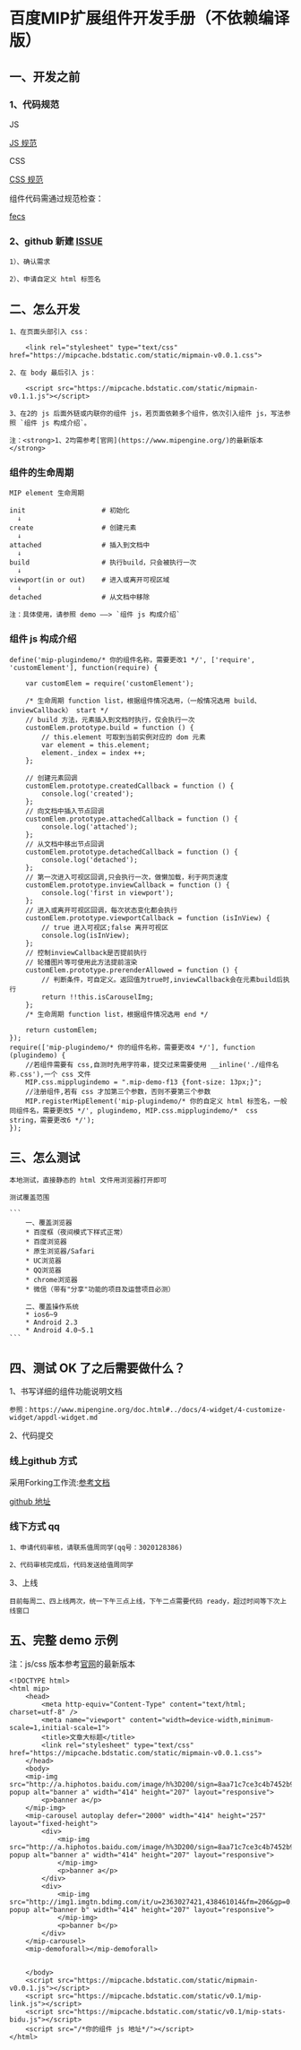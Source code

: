 # 百度MIP扩展组件开发手册（不依赖编译版）

## 一、开发之前

### 1、代码规范

JS

[JS 规范](https://github.com/ecomfe/spec/blob/master/javascript-style-guide.md)

CSS

[CSS 规范](https://github.com/ecomfe/spec/blob/master/css-style-guide.md)

组件代码需通过规范检查：

[fecs](http://fecs.baidu.com/)

### 2、github 新建 [ISSUE](https://github.com/mipengine/mip-plugins/issues)
    
    1）、确认需求

    2）、申请自定义 html 标签名


## 二、怎么开发

	1、在页面头部引入 css：

```
    <link rel="stylesheet" type="text/css" href="https://mipcache.bdstatic.com/static/mipmain-v0.0.1.css">
```

	2、在 body 最后引入 js：

```
    <script src="https://mipcache.bdstatic.com/static/mipmain-v0.1.1.js"></script>
```

	3、在2的 js 后面外链或内联你的组件 js，若页面依赖多个组件，依次引入组件 js，写法参照 `组件 js 构成介绍`。

    注：<strong>1、2均需参考[官网](https://www.mipengine.org/)的最新版本</strong>

### 组件的生命周期
    
    MIP element 生命周期

    init                   # 初始化  
      ↓  
    create                 # 创建元素  
      ↓  
    attached               # 插入到文档中  
      ↓   
    build                  # 执行build，只会被执行一次   
      ↓     
    viewport(in or out)    # 进入或离开可视区域   
      ↓    
    detached               # 从文档中移除

    注：具体使用，请参照 demo ——> `组件 js 构成介绍`

### 组件 js 构成介绍

```
define('mip-plugindemo/* 你的组件名称，需要更改1 */', ['require', 'customElement'], function(require) {

    var customElem = require('customElement');

    /* 生命周期 function list，根据组件情况选用，（一般情况选用 build、inviewCallback） start */
    // build 方法，元素插入到文档时执行，仅会执行一次
    customElem.prototype.build = function () {
        // this.element 可取到当前实例对应的 dom 元素
        var element = this.element;
        element._index = index ++;
    };

    // 创建元素回调
    customElem.prototype.createdCallback = function () {
        console.log('created');
    };
    // 向文档中插入节点回调
    customElem.prototype.attachedCallback = function () {
        console.log('attached');
    };
    // 从文档中移出节点回调
    customElem.prototype.detachedCallback = function () {
        console.log('detached');
    };
    // 第一次进入可视区回调,只会执行一次，做懒加载，利于网页速度
    customElem.prototype.inviewCallback = function () {
        console.log('first in viewport');
    };
    // 进入或离开可视区回调，每次状态变化都会执行
    customElem.prototype.viewportCallback = function (isInView) {
        // true 进入可视区;false 离开可视区
        console.log(isInView);
    };
    // 控制inviewCallback是否提前执行
    // 轮播图片等可使用此方法提前渲染
    customElem.prototype.prerenderAllowed = function () {
        // 判断条件，可自定义。返回值为true时,inviewCallback会在元素build后执行
        return !!this.isCarouselImg;
    };
    /* 生命周期 function list，根据组件情况选用 end */

    return customElem;
});
require(['mip-plugindemo/* 你的组件名称，需要更改4 */'], function (plugindemo) {
	//若组件需要有 css,自测时先用字符串，提交过来需要使用 __inline('./组件名称.css'),一个 css 文件
	MIP.css.mipplugindemo = ".mip-demo-f13 {font-size: 13px;}";
    //注册组件,若有 css 才加第三个参数，否则不要第三个参数
    MIP.registerMipElement('mip-plugindemo/* 你的自定义 html 标签名，一般同组件名，需要更改5 */', plugindemo, MIP.css.mipplugindemo/*  css  string，需要更改6 */');
});
```

## 三、怎么测试
	
	本地测试，直接静态的 html 文件用浏览器打开即可

	测试覆盖范围

    ```
        一、覆盖浏览器
        * 百度框（夜间模式下样式正常）
        * 百度浏览器
        * 原生浏览器/Safari
        * UC浏览器
        * QQ浏览器
        * chrome浏览器
        * 微信（带有"分享"功能的项目及运营项目必测）

        二、覆盖操作系统
        * ios6~9
        * Android 2.3
        * Android 4.0~5.1
    ```

## 四、测试 OK 了之后需要做什么？

1、书写详细的组件功能说明文档
	
	参照：https://www.mipengine.org/doc.html#../docs/4-widget/4-customize-widget/appdl-widget.md

2、代码提交

### 线上github 方式

采用Forking工作流:[参考文档](https://github.com/oldratlee/translations/blob/master/git-workflows-and-tutorials/workflow-forking.md)

[github 地址](https://github.com/mipengine/mip-plugins)



### 线下方式 qq
	
	1、申请代码审核，请联系值周同学(qq号：3020128386)

	2、代码审核完成后，代码发送给值周同学

3、上线
	
	目前每周二、四上线两次，统一下午三点上线，下午二点需要代码 ready，超过时间等下次上线窗口



## 五、完整 demo 示例

注：js/css 版本参考[官网](https://www.mipengine.org/)的最新版本

```
<!DOCTYPE html>
<html mip>
    <head>
        <meta http-equiv="Content-Type" content="text/html; charset=utf-8" />
        <meta name="viewport" content="width=device-width,minimum-scale=1,initial-scale=1">
        <title>文章大标题</title>
        <link rel="stylesheet" type="text/css" href="https://mipcache.bdstatic.com/static/mipmain-v0.0.1.css">
    </head>
    <body>
    <mip-img src="http://a.hiphotos.baidu.com/image/h%3D200/sign=8aa71c7ce3c4b7452b94b016fffd1e78/3c6d55fbb2fb4316edd0e02f28a4462308f7d39c.jpg" popup alt="banner a" width="414" height="207" layout="responsive">
        <p>banner a</p>
    </mip-img>
    <mip-carousel autoplay defer="2000" width="414" height="257" layout="fixed-height">
        <div>
            <mip-img src="http://a.hiphotos.baidu.com/image/h%3D200/sign=8aa71c7ce3c4b7452b94b016fffd1e78/3c6d55fbb2fb4316edd0e02f28a4462308f7d39c.jpg" popup alt="banner a" width="414" height="207" layout="responsive">
            </mip-img>
            <p>banner a</p>
        </div>
        <div>
            <mip-img src="http://img1.imgtn.bdimg.com/it/u=2363027421,438461014&fm=206&gp=0.jpg" popup alt="banner b" width="414" height="207" layout="responsive">
            </mip-img>
            <p>banner b</p>
        </div>
    </mip-carousel>
    <mip-demoforall></mip-demoforall>


    </body>
    <script src="https://mipcache.bdstatic.com/static/mipmain-v0.0.1.js"></script>
    <script src="https://mipcache.bdstatic.com/static/v0.1/mip-link.js"></script>
    <script src="https://mipcache.bdstatic.com/static/v0.1/mip-stats-bidu.js"></script>
    <script src="/*你的组件 js 地址*/"></script>
</html>

```